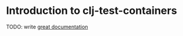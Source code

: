 # Introduction to clj-test-containers

TODO: write [great documentation](http://jacobian.org/writing/what-to-write/)

